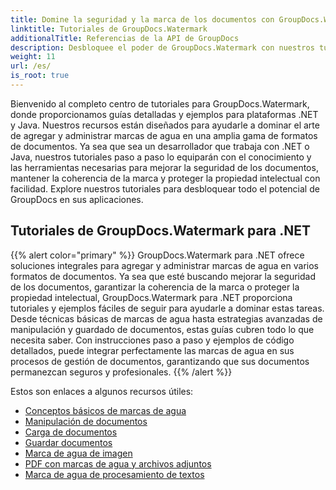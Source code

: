 ```yaml
---
title: Domine la seguridad y la marca de los documentos con GroupDocs.Watermark
linktitle: Tutoriales de GroupDocs.Watermark
additionalTitle: Referencias de la API de GroupDocs
description: Desbloquee el poder de GroupDocs.Watermark con nuestros tutoriales de .NET y Java. Domine las técnicas de marcas de agua para la seguridad de documentos y la creación de marcas.
weight: 11
url: /es/
is_root: true
---
```


Bienvenido al completo centro de tutoriales para GroupDocs.Watermark, donde proporcionamos guías detalladas y ejemplos para plataformas .NET y Java. Nuestros recursos están diseñados para ayudarle a dominar el arte de agregar y administrar marcas de agua en una amplia gama de formatos de documentos. Ya sea que sea un desarrollador que trabaja con .NET o Java, nuestros tutoriales paso a paso lo equiparán con el conocimiento y las herramientas necesarias para mejorar la seguridad de los documentos, mantener la coherencia de la marca y proteger la propiedad intelectual con facilidad. Explore nuestros tutoriales para desbloquear todo el potencial de GroupDocs en sus aplicaciones.


## Tutoriales de GroupDocs.Watermark para .NET
{{% alert color="primary" %}}
GroupDocs.Watermark para .NET ofrece soluciones integrales para agregar y administrar marcas de agua en varios formatos de documentos. Ya sea que esté buscando mejorar la seguridad de los documentos, garantizar la coherencia de la marca o proteger la propiedad intelectual, GroupDocs.Watermark para .NET proporciona tutoriales y ejemplos fáciles de seguir para ayudarle a dominar estas tareas. Desde técnicas básicas de marcas de agua hasta estrategias avanzadas de manipulación y guardado de documentos, estas guías cubren todo lo que necesita saber. Con instrucciones paso a paso y ejemplos de código detallados, puede integrar perfectamente las marcas de agua en sus procesos de gestión de documentos, garantizando que sus documentos permanezcan seguros y profesionales.
{{% /alert %}}

Estos son enlaces a algunos recursos útiles:
 
- [Conceptos básicos de marcas de agua](./net/watermarking-basics/)
- [Manipulación de documentos](./net/document-manipulation/)
- [Carga de documentos](./net/document-loadings/)
- [Guardar documentos](./net/document-savings/)
- [Marca de agua de imagen](./net/image-watermarkings/)
- [PDF con marcas de agua y archivos adjuntos](./net/pdf-watermarking-attachments/)
- [Marca de agua de procesamiento de textos](./net/word-processing-watermarkings/)
